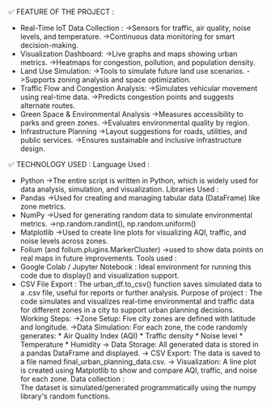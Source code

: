 ✅ FEATURE OF THE PROJECT :
  * Real-Time IoT Data Collection :
   ->Sensors for traffic, air quality, noise levels, and temperature.
   ->Continuous data monitoring for smart decision-making.
  * Visualization Dashboard:
   ->Live graphs and maps showing urban metrics.
   ->Heatmaps for congestion, pollution, and population density.
  * Land Use Simulation:
   ->Tools to simulate future land use scenarios.
   ->Supports zoning analysis and space optimization.
  * Traffic Flow and Congestion Analysis:
   ->Simulates vehicular movement using real-time data.
   ->Predicts congestion points and suggests alternate routes.
  * Green Space & Environmental Analysis
   ->Measures accessibility to parks and green zones.
   ->Evaluates environmental quality by region.
  * Infrastructure Planning
   ->Layout suggestions for roads, utilities, and public services.
   ->Ensures sustainable and inclusive infrastructure design.
    
✅ TECHNOLOGY USED :
Language Used :
  * Python
    ->The entire script is written in Python, which is widely used for data analysis, simulation, and visualization.
Libraries Used :
  * Pandas
   ->Used for creating and managing tabular data (DataFrame) like zone metrics.
  * NumPy
   ->Used for generating random data to simulate environmental metrics.
   ->np.random.randint(), np.random.uniform()
  * Matplotlib
   ->Used to create line plots for visualizing AQI, traffic, and noise levels across zones.
  * Folium (and folium.plugins.MarkerCluster)
   ->used to show data points on real maps in future improvements.
Tools used :
  * Google Colab / Jupyter Notebook :
         Ideal environment for running this code due to display() and visualization support.
  * CSV File Export :
         The urban_df.to_csv() function saves simulated data to a .csv file, useful for reports or further analysis.
Purpose of project :
   The code simulates and visualizes real-time environmental and traffic data for different zones in a city to support urban planning decisions.
Working Steps:
   ->Zone Setup:
        Five city zones are defined with latitude and longitude.
   ->Data Simulation:
        For each zone, the code randomly generates:
           * Air Quality Index (AQI)
           * Traffic density
           * Noise level
           * Temperature
           * Humidity
    -> Data Storage:
        All generated data is stored in a pandas DataFrame and displayed.
    -> CSV Export:
        The data is saved to a file named final_urban_planning_data.csv.
    -> Visualization:
        A line plot is created using Matplotlib to show and compare AQI, traffic, and noise for each zone.
 Data collection :    
     The dataset is simulated/generated programmatically using the numpy library's random functions.
    

